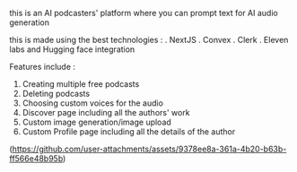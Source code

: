 this is an AI podcasters' platform where you can prompt text for AI audio generation 

this is made using the best technologies : 
. NextJS
. Convex
. Clerk
. Eleven labs and Hugging face integration

Features include : 
1. Creating multiple free podcasts
2. Deleting podcasts
3. Choosing custom voices for the audio
4. Discover page including all the authors' work
5. Custom image generation/image upload
6. Custom Profile page including all the details of the author

(https://github.com/user-attachments/assets/9378ee8a-361a-4b20-b63b-ff566e48b95b)
